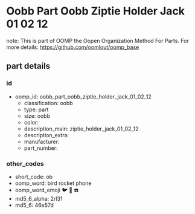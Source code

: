 # Oobb Part Oobb Ziptie Holder Jack 01 02 12  

note: This is part of OOMP the Oopen Organization Method For Parts. For more details: https://github.com/oomlout/oomp_base

##  part details





### id
* oomp_id: oobb_part_oobb_ziptie_holder_jack_01_02_12
  * classification: oobb
  * type: part
  * size: oobb
  * color: 
  * description_main: ziptie_holder_jack_01_02_12
  * description_extra: 
  * manufacturer: 
  * part_number: 

### other_codes
* short_code: ob
* oomp_word: bird rocket phone
* oomp_word_emoji :bird: :rocket: :phone:
* md5_6_alpha: 2rl31
* md5_6: 46e57d